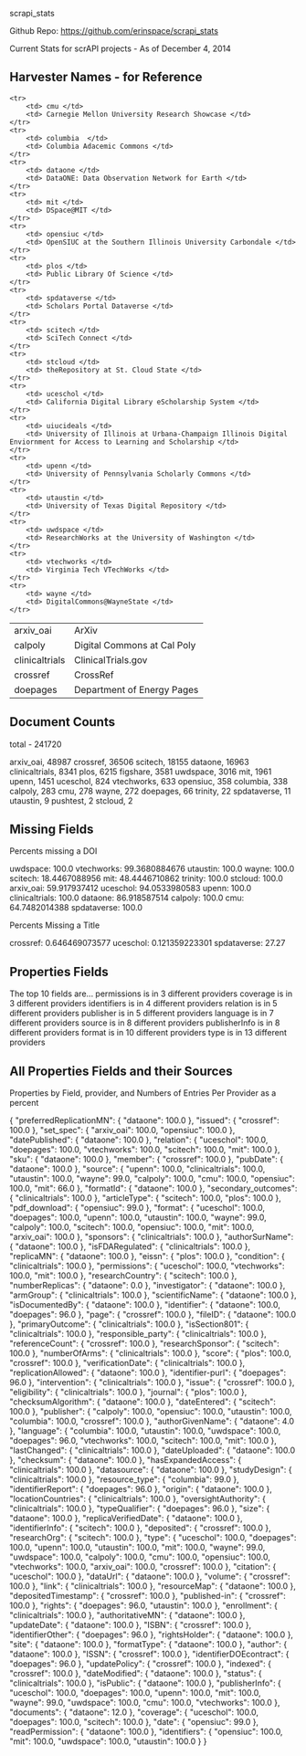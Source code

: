 scrapi_stats

Github Repo: https://github.com/erinspace/scrapi_stats

Current Stats for scrAPI projects - As of December 4, 2014

## Harvester Names - for Reference

<table>
    <tr>
        <td> arxiv_oai </td>
        <td> ArXiv </td>
    </tr>
    <tr>
        <td> calpoly </td>
        <td> Digital Commons at Cal Poly </td>
    </tr>
    <tr>
        <td> clinicaltrials </td>
        <td> ClinicalTrials.gov </td>
    </tr>    
    <tr>
        <td> crossref </td>
        <td> CrossRef </td>
    </tr>
    <tr>
        <td> doepages </td>
        <td> Department of Energy Pages </td>
    </tr>

    <tr>
        <td> cmu </td>
        <td> Carnegie Mellon University Research Showcase </td>
    </tr>
    <tr>
        <td> columbia  </td>
        <td> Columbia Adacemic Commons </td>
    </tr>
    <tr>
        <td> dataone </td>
        <td> DataONE: Data Observation Network for Earth </td>
    </tr>
    <tr>
        <td> mit </td>
        <td> DSpace@MIT </td>
    </tr>
    <tr>
        <td> opensiuc </td>
        <td> OpenSIUC at the Southern Illinois University Carbondale </td>
    </tr>
    <tr>
        <td> plos </td>
        <td> Public Library Of Science </td>
    </tr>
    <tr>
        <td> spdataverse </td>
        <td> Scholars Portal Dataverse </td>
    </tr>
    <tr>
        <td> scitech </td>
        <td> SciTech Connect </td>
    </tr>
    <tr>
        <td> stcloud </td>
        <td> theRepository at St. Cloud State </td>
    </tr>
    <tr>
        <td> uceschol </td>
        <td> California Digital Library eScholarship System </td>
    </tr>
    <tr>
        <td> uiucideals </td>
        <td> University of Illinois at Urbana-Champaign Illinois Digital Enviornment for Access to Learning and Scholarship </td>
    </tr>
    <tr>
        <td> upenn </td>
        <td> University of Pennsylvania Scholarly Commons </td>
    </tr>
    <tr>
        <td> utaustin </td>
        <td> University of Texas Digital Repository </td>
    </tr>
    <tr>
        <td> uwdspace </td>
        <td> ResearchWorks at the University of Washington </td>
    </tr>
    <tr>
        <td> vtechworks </td>
        <td> Virginia Tech VTechWorks </td>
    </tr>
    <tr>
        <td> wayne </td>
        <td> DigitalCommons@WayneState </td>
    </tr>
    
</table>

## Document Counts

total - 241720

arxiv_oai, 48987
crossref, 36506
scitech, 18155
dataone, 16963
clinicaltrials, 8341
plos, 6215
figshare, 3581
uwdspace, 3016
mit, 1961
upenn, 1451
uceschol, 824
vtechworks, 633
opensiuc, 358
columbia, 338
calpoly, 283
cmu, 278
wayne, 272
doepages, 66
trinity, 22
spdataverse, 11
utaustin, 9
pushtest, 2
stcloud, 2

## Missing Fields

Percents missing a DOI

uwdspace: 100.0
vtechworks: 99.3680884676
utaustin: 100.0
wayne: 100.0
scitech: 18.4467088956
mit: 48.4446710862
trinity: 100.0
stcloud: 100.0
arxiv_oai: 59.917937412
uceschol: 94.0533980583
upenn: 100.0
clinicaltrials: 100.0
dataone: 86.918587514
calpoly: 100.0
cmu: 64.7482014388
spdataverse: 100.0


Percents Missing a Title

crossref: 0.646469073577
uceschol: 0.121359223301
spdataverse: 27.27

## Properties Fields

The top 10 fields are...
permissions is in 3 different providers
coverage is in 3 different providers
identifiers is in 4 different providers
relation is in 5 different providers
publisher is in 5 different providers
language is in 7 different providers
source is in 8 different providers
publisherInfo is in 8 different providers
format is in 10 different providers
type is in 13 different providers


## All Properties Fields and their Sources

Properties by Field, provider, and Numbers of Entries Per Provider as a percent

{
    "preferredReplicationMN": {
        "dataone": 100.0
    },
    "issued": {
        "crossref": 100.0
    },
    "set_spec": {
        "arxiv_oai": 100.0,
        "opensiuc": 100.0
    },
    "datePublished": {
        "dataone": 100.0
    },
    "relation": {
        "uceschol": 100.0,
        "doepages": 100.0,
        "vtechworks": 100.0,
        "scitech": 100.0,
        "mit": 100.0
    },
    "sku": {
        "dataone": 100.0
    },
    "member": {
        "crossref": 100.0
    },
    "pubDate": {
        "dataone": 100.0
    },
    "source": {
        "upenn": 100.0,
        "clinicaltrials": 100.0,
        "utaustin": 100.0,
        "wayne": 99.0,
        "calpoly": 100.0,
        "cmu": 100.0,
        "opensiuc": 100.0,
        "mit": 66.0
    },
    "formatId": {
        "dataone": 100.0
    },
    "secondary_outcomes": {
        "clinicaltrials": 100.0
    },
    "articleType": {
        "scitech": 100.0,
        "plos": 100.0
    },
    "pdf_download": {
        "opensiuc": 99.0
    },
    "format": {
        "uceschol": 100.0,
        "doepages": 100.0,
        "upenn": 100.0,
        "utaustin": 100.0,
        "wayne": 99.0,
        "calpoly": 100.0,
        "scitech": 100.0,
        "opensiuc": 100.0,
        "mit": 100.0,
        "arxiv_oai": 100.0
    },
    "sponsors": {
        "clinicaltrials": 100.0
    },
    "authorSurName": {
        "dataone": 100.0
    },
    "isFDARegulated": {
        "clinicaltrials": 100.0
    },
    "replicaMN": {
        "dataone": 100.0
    },
    "eissn": {
        "plos": 100.0
    },
    "condition": {
        "clinicaltrials": 100.0
    },
    "permissions": {
        "uceschol": 100.0,
        "vtechworks": 100.0,
        "mit": 100.0
    },
    "researchCountry": {
        "scitech": 100.0
    },
    "numberReplicas": {
        "dataone": 0.0
    },
    "investigator": {
        "dataone": 100.0
    },
    "armGroup": {
        "clinicaltrials": 100.0
    },
    "scientificName": {
        "dataone": 100.0
    },
    "isDocumentedBy": {
        "dataone": 100.0
    },
    "identifier": {
        "dataone": 100.0,
        "doepages": 96.0
    },
    "page": {
        "crossref": 100.0
    },
    "fileID": {
        "dataone": 100.0
    },
    "primaryOutcome": {
        "clinicaltrials": 100.0
    },
    "isSection801": {
        "clinicaltrials": 100.0
    },
    "responsible_party": {
        "clinicaltrials": 100.0
    },
    "referenceCount": {
        "crossref": 100.0
    },
    "researchSponsor": {
        "scitech": 100.0
    },
    "numberOfArms": {
        "clinicaltrials": 100.0
    },
    "score": {
        "plos": 100.0,
        "crossref": 100.0
    },
    "verificationDate": {
        "clinicaltrials": 100.0
    },
    "replicationAllowed": {
        "dataone": 100.0
    },
    "identifier-purl": {
        "doepages": 96.0
    },
    "intervention": {
        "clinicaltrials": 100.0
    },
    "issue": {
        "crossref": 100.0
    },
    "eligibility": {
        "clinicaltrials": 100.0
    },
    "journal": {
        "plos": 100.0
    },
    "checksumAlgorithm": {
        "dataone": 100.0
    },
    "dateEntered": {
        "scitech": 100.0
    },
    "publisher": {
        "calpoly": 100.0,
        "opensiuc": 100.0,
        "utaustin": 100.0,
        "columbia": 100.0,
        "crossref": 100.0
    },
    "authorGivenName": {
        "dataone": 4.0
    },
    "language": {
        "columbia": 100.0,
        "utaustin": 100.0,
        "uwdspace": 100.0,
        "doepages": 96.0,
        "vtechworks": 100.0,
        "scitech": 100.0,
        "mit": 100.0
    },
    "lastChanged": {
        "clinicaltrials": 100.0
    },
    "dateUploaded": {
        "dataone": 100.0
    },
    "checksum": {
        "dataone": 100.0
    },
    "hasExpandedAccess": {
        "clinicaltrials": 100.0
    },
    "datasource": {
        "dataone": 100.0
    },
    "studyDesign": {
        "clinicaltrials": 100.0
    },
    "resource_type": {
        "columbia": 99.0
    },
    "identifierReport": {
        "doepages": 96.0
    },
    "origin": {
        "dataone": 100.0
    },
    "locationCountries": {
        "clinicaltrials": 100.0
    },
    "oversightAuthority": {
        "clinicaltrials": 100.0
    },
    "typeQualifier": {
        "doepages": 96.0
    },
    "size": {
        "dataone": 100.0
    },
    "replicaVerifiedDate": {
        "dataone": 100.0
    },
    "identifierInfo": {
        "scitech": 100.0
    },
    "deposited": {
        "crossref": 100.0
    },
    "researchOrg": {
        "scitech": 100.0
    },
    "type": {
        "uceschol": 100.0,
        "doepages": 100.0,
        "upenn": 100.0,
        "utaustin": 100.0,
        "mit": 100.0,
        "wayne": 99.0,
        "uwdspace": 100.0,
        "calpoly": 100.0,
        "cmu": 100.0,
        "opensiuc": 100.0,
        "vtechworks": 100.0,
        "arxiv_oai": 100.0,
        "crossref": 100.0
    },
    "citation": {
        "uceschol": 100.0
    },
    "dataUrl": {
        "dataone": 100.0
    },
    "volume": {
        "crossref": 100.0
    },
    "link": {
        "clinicaltrials": 100.0
    },
    "resourceMap": {
        "dataone": 100.0
    },
    "depositedTimestamp": {
        "crossref": 100.0
    },
    "published-in": {
        "crossref": 100.0
    },
    "rights": {
        "doepages": 96.0,
        "utaustin": 100.0
    },
    "enrollment": {
        "clinicaltrials": 100.0
    },
    "authoritativeMN": {
        "dataone": 100.0
    },
    "updateDate": {
        "dataone": 100.0
    },
    "ISBN": {
        "crossref": 100.0
    },
    "identifierOther": {
        "doepages": 96.0
    },
    "rightsHolder": {
        "dataone": 100.0
    },
    "site": {
        "dataone": 100.0
    },
    "formatType": {
        "dataone": 100.0
    },
    "author": {
        "dataone": 100.0
    },
    "ISSN": {
        "crossref": 100.0
    },
    "identifierDOEcontract": {
        "doepages": 96.0
    },
    "updatePolicy": {
        "crossref": 100.0
    },
    "indexed": {
        "crossref": 100.0
    },
    "dateModified": {
        "dataone": 100.0
    },
    "status": {
        "clinicaltrials": 100.0
    },
    "isPublic": {
        "dataone": 100.0
    },
    "publisherInfo": {
        "uceschol": 100.0,
        "doepages": 100.0,
        "upenn": 100.0,
        "mit": 100.0,
        "wayne": 99.0,
        "uwdspace": 100.0,
        "cmu": 100.0,
        "vtechworks": 100.0
    },
    "documents": {
        "dataone": 12.0
    },
    "coverage": {
        "uceschol": 100.0,
        "doepages": 100.0,
        "scitech": 100.0
    },
    "date": {
        "opensiuc": 99.0
    },
    "readPermission": {
        "dataone": 100.0
    },
    "identifiers": {
        "opensiuc": 100.0,
        "mit": 100.0,
        "uwdspace": 100.0,
        "utaustin": 100.0
    }
}





